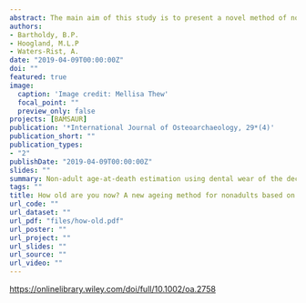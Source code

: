 ```yaml
---
abstract: The main aim of this study is to present a novel method of nonadult (ca. 1–19 years) age‐at‐death estimation using the dental wear of deciduous, mixed deciduous‐permanent, and permanent dentitions, including the incisors, canines, premolars, and first and second molars. The stage‐based method is derived from degrees of dental wear in known‐age (n = 39) and estimated‐age (n = 11) nonadults containing 951 teeth from the predominately 19th century cemetery of Middenbeemster, The Netherlands. The need for such a method is warranted in cases where dental development and/or eruption cannot be assessed for age‐at‐death estimation. As well, by establishing a baseline for normal age‐related nonadult tooth wear, users may better document wear that could be due to extramasticatory behaviours. The regression analysis reveals a strong quadratic correlation—F(2, 47) = 555.1, p < .001, R2 = .95, standard error of the estimate = 1.14, residual sum of squares (RSS) = 68.89, predicted residual error sum of squares (PRESS) = 77.67—between age and wear and multivariate adaptive regression splines (R2 = .95, generalised cross validation = 1.67, RSS = 67.68, PRESS = 89.34), which are used to develop an R‐package that users may employ to estimate age‐at‐death from dental wear. The accuracy of this method (78–98%) is evaluated using leave‐one‐out cross‐validation. Analyses of males versus females, deciduous versus permanent, upper versus lower, and anterior versus posterior teeth revealed no apparent reason to warrant separate methods for these groups of separated dentitions. This method fills a disciplinary gap in the understudied area of deciduous and nonadult dental wear and hopes to stimulate much future research. With the R‐package, we also provide the foundation and framework for the development of additional reference populations across different spatiotemporal contexts, to make the method more widely applicable.
authors:
- Bartholdy, B.P.
- Hoogland, M.L.P
- Waters-Rist, A.
date: "2019-04-09T00:00:00Z"
doi: ""
featured: true
image:
  caption: 'Image credit: Mellisa Thew'
  focal_point: ""
  preview_only: false
projects: [BAMSAUR]
publication: '*International Journal of Osteoarchaeology, 29*(4)'
publication_short: ""
publication_types:
- "2"
publishDate: "2019-04-09T00:00:00Z"
slides: ""
summary: Non-adult age-at-death estimation using dental wear of the deciduous and permanent dentition.
tags: ""
title: How old are you now? A new ageing method for nonadults based on dental wear
url_code: ""
url_dataset: ""
url_pdf: "files/how-old.pdf"
url_poster: ""
url_project: ""
url_slides: ""
url_source: ""
url_video: ""
---
```

https://onlinelibrary.wiley.com/doi/full/10.1002/oa.2758